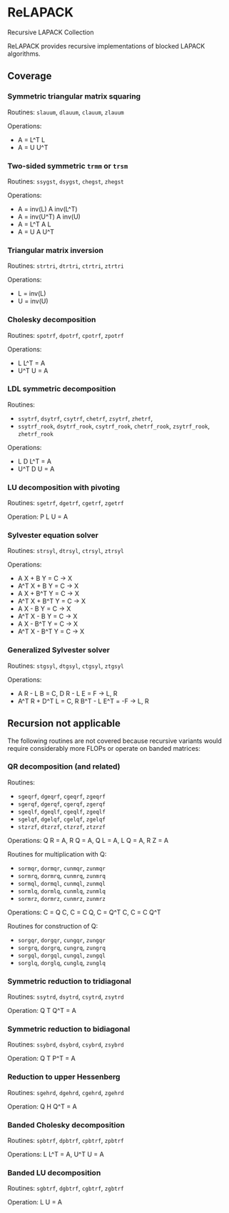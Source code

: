 ReLAPACK
========

Recursive LAPACK Collection

ReLAPACK provides recursive implementations of blocked LAPACK algorithms. 

Coverage
--------

### Symmetric triangular matrix squaring
Routines: `slauum`, `dlauum`, `clauum`, `zlauum`

Operations: 
* A = L^T L
* A = U U^T

### Two-sided symmetric `trmm` or `trsm`
Routines: `ssygst`, `dsygst`, `chegst`, `zhegst`

Operations:
* A = inv(L) A inv(L^T)
* A = inv(U^T) A inv(U)
* A = L^T A L
* A = U A U^T

### Triangular matrix inversion
Routines: `strtri`, `dtrtri`, `ctrtri`, `ztrtri`

Operations:
* L = inv(L)
* U = inv(U)

### Cholesky decomposition
Routines: `spotrf`, `dpotrf`, `cpotrf`, `zpotrf`

Operations:
* L L^T = A
* U^T U = A

### LDL symmetric decomposition
Routines: 
* `ssytrf`, `dsytrf`, `csytrf`, `chetrf`, `zsytrf`, `zhetrf`,
* `ssytrf_rook`, `dsytrf_rook`, `csytrf_rook`, `chetrf_rook`, `zsytrf_rook`,
  `zhetrf_rook`

Operations:
* L D L^T = A
* U^T D U = A

### LU decomposition with pivoting
Routines: `sgetrf`, `dgetrf`, `cgetrf`, `zgetrf`

Operation: P L U = A

### Sylvester equation solver
Routines: `strsyl`, `dtrsyl`, `ctrsyl`, `ztrsyl`

Operations:
* A X + B Y = C -> X
* A^T X + B Y = C -> X
* A X + B^T Y = C -> X
* A^T X + B^T Y = C -> X
* A X - B Y = C -> X
* A^T X - B Y = C -> X
* A X - B^T Y = C -> X
* A^T X - B^T Y = C -> X

### Generalized Sylvester solver
Routines: `stgsyl`, `dtgsyl`, `ctgsyl`, `ztgsyl`

Operations:
* A R - L B = C, D R - L E = F -> L, R
* A^T R + D^T L = C, R B^T - L E^T = -F -> L, R

Recursion not applicable
------------------------
The following routines are not covered because recursive variants would require
considerably more FLOPs or operate on banded matrices:

### QR decomposition (and related)
Routines:
* `sgeqrf`, `dgeqrf`, `cgeqrf`, `zgeqrf`
* `sgerqf`, `dgerqf`, `cgerqf`, `zgerqf`
* `sgeqlf`, `dgeqlf`, `cgeqlf`, `zgeqlf`
* `sgelqf`, `dgelqf`, `cgelqf`, `zgelqf`
* `stzrzf`, `dtzrzf`, `ctzrzf`, `ztzrzf`

Operations: Q R = A, R Q = A, Q L = A, L Q = A, R Z = A

Routines for multiplication with Q:
* `sormqr`, `dormqr`, `cunmqr`, `zunmqr`
* `sormrq`, `dormrq`, `cunmrq`, `zunmrq`
* `sormql`, `dormql`, `cunmql`, `zunmql`
* `sormlq`, `dormlq`, `cunmlq`, `zunmlq`
* `sormrz`, `dormrz`, `cunmrz`, `zunmrz`

Operations: C = Q C, C = C Q, C = Q^T C, C = C Q^T

Routines for construction of Q:
* `sorgqr`, `dorgqr`, `cungqr`, `zungqr`
* `sorgrq`, `dorgrq`, `cungrq`, `zungrq`
* `sorgql`, `dorgql`, `cungql`, `zungql`
* `sorglq`, `dorglq`, `cunglq`, `zunglq`

### Symmetric reduction to tridiagonal
Routines: `ssytrd`, `dsytrd`, `csytrd`, `zsytrd`

Operation: Q T Q^T = A

### Symmetric reduction to bidiagonal
Routines: `ssybrd`, `dsybrd`, `csybrd`, `zsybrd`

Operation: Q T P^T = A

### Reduction to upper Hessenberg
Routines: `sgehrd`, `dgehrd`, `cgehrd`, `zgehrd`

Operation: Q H Q^T = A

### Banded Cholesky decomposition
Routines: `spbtrf`, `dpbtrf`, `cpbtrf`, `zpbtrf`

Operations: L L^T = A, U^T U = A

### Banded LU decomposition
Routines: `sgbtrf`, `dgbtrf`, `cgbtrf`, `zgbtrf`

Operation: L U = A
